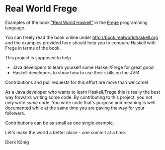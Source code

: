 Real World Frege
================

Examples of the book ["Real World Haskell"](http://book.realworldhaskell.org) in the [Frege](http://www.frege-lang.org) programming language.

You can freely read the book online under
http://book.realworldhaskell.org
and the examples provided here should help you
to compare Haskell with Frege in terms of the book.

This project is supposed to help
* Java developers to learn yourself some Haskell/Frege for great good
* Haskell developers to show how to use their skills on the JVM

Contributions and pull requests for this effort are more than welcome!

As a Java developer who wants to learn Haskell/Frege this is really
the best way forward: writing some code.
By contributing to this project, you not only write _some_ code.
You write code that's purpose and meaning is well documented while
at the same time you are paving the way for your followers.

Contributions can be as small as one single example.

Let's make the world a better place - one commit at a time.

Dierk König
